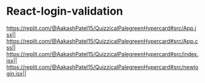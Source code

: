 # React-login-validation
https://replit.com/@AakashPatel15/QuizzicalPalegreenHypercard#src/App.jsx||
https://replit.com/@AakashPatel15/QuizzicalPalegreenHypercard#src/App.css||
https://replit.com/@AakashPatel15/QuizzicalPalegreenHypercard#src/index.jsx||
https://replit.com/@AakashPatel15/QuizzicalPalegreenHypercard#src/newlogin.jsx||
